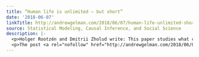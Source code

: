 ```yaml
---
title: “Human life is unlimited – but short”
date: '2018-06-07'
linkTitle: http://andrewgelman.com/2018/06/07/human-life-unlimited-short/
source: Statistical Modeling, Causal Inference, and Social Science
description: |-
  <p>Holger Rootzén and Dmitrii Zholud write: This paper studies what can be inferred from data about human mortality at extreme age. We find that in western countries and Japan and after age 110 the risk of dying is constant and is about 47% per year. Hence data does not support that there is a finite [&#8230;]</p>
  <p>The post <a rel="nofollow" href="http://andrewgelman.com/2018/06/07/human-life-unlimited-short/">&#8220;Human life is unlimited – but short&#8221;</a> appeared first on <a rel="nofo
---
```

